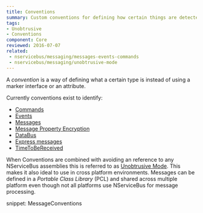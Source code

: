```yaml
---
title: Conventions
summary: Custom conventions for defining how certain things are detected.
tags:
- Unobtrusive
- Conventions
component: Core
reviewed: 2016-07-07
related:
 - nservicebus/messaging/messages-events-commands
 - nservicebus/messaging/unobtrusive-mode
---
```


A *convention* is a way of defining what a certain type is instead of using a marker interface or an attribute.

Currently conventions exist to identify:

 * [Commands](/nservicebus/messaging/messages-events-commands.md)
 * [Events](/nservicebus/messaging/messages-events-commands.md)
 * [Messages](/nservicebus/messaging/messages-events-commands.md)
 * [Message Property Encryption](/nservicebus/security/property-encryption.md)
 * [DataBus](/nservicebus/messaging/databus/)
 * [Express messages](/nservicebus/messaging/non-durable-messaging.md)
 * [TimeToBeReceived](/nservicebus/messaging/discard-old-messages.md)

When Conventions are combined with avoiding an reference to any NServiceBus assemblies this is referred to as [Unobtrusive Mode](unobtrusive-mode.md). This makes it also ideal to use in cross platform environments. Messages can be defined in a *Portable Class Library* (PCL) and shared across multiple platform even though not all platforms use NServiceBus for message processing.


snippet: MessageConventions
